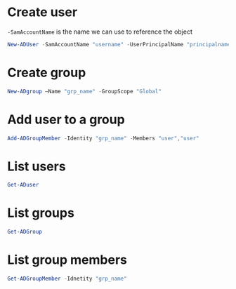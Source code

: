 # Create user
``` -SamAccountName ```  is the name we can use to reference the object
```powershell
New-ADUser -SamAccountName "username" -UserPrincipalName "principalname@domain.name" -Name "full name" -Enabled $True -ChangePasswordAtLogon $False -DisplayName "full name" -Department "dep" -Path "CN=Users, DC=DOMAIN, DC=NAME" -AccountPassword (convertto-securestring "Aa123456" -AsPlainText -Force)
```
# Create group
```powershell
New-ADgroup –Name "grp_name" -GroupScope "Global"
```
# Add user to a group
```powershell
Add-ADGroupMember -Identity "grp_name" -Members "user","user"
```
# List users
```powershell
Get-ADuser
```
# List groups
```powershell
Get-ADGroup
```
# List group members
```powershell
Get-ADGroupMember -Idnetity "grp_name"
```
